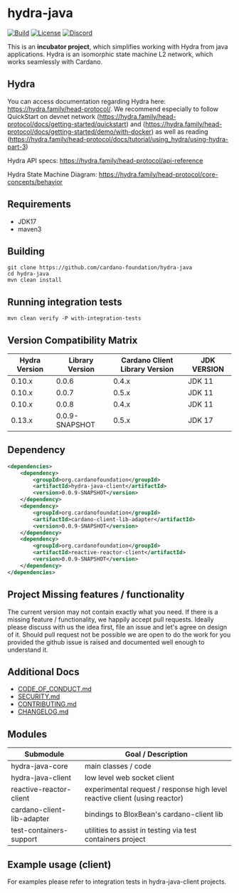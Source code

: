 # hydra-java

[![Build](https://github.com/cardano-foundation/hydra-java/actions/workflows/maven-build.yml/badge.svg)](https://github.com/cardano-foundation/hydra-java/actions/workflows/maven-build.yml)
[![License](https://img.shields.io:/github/license/cardano-foundation/hydra-java?label=license)](https://github.com/cardano-foundation/hydra-java/blob/master/LICENSE)
[![Discord](https://img.shields.io/discord/1022471509173882950)](https://discord.gg/4WVNHgQ7bP)

This is an **incubator project**, which simplifies working with Hydra from java applications. Hydra is an isomorphic state machine L2 network, which works seamlessly with Cardano.

## Hydra
You can access documentation regarding Hydra here: https://hydra.family/head-protocol/. We recommend especially to follow QuickStart on devnet network (https://hydra.family/head-protocol/docs/getting-started/quickstart) and (https://hydra.family/head-protocol/docs/getting-started/demo/with-docker) as well as reading (https://hydra.family/head-protocol/docs/tutorial/using_hydra/using-hydra-part-3)

Hydra API specs: https://hydra.family/head-protocol/api-reference

Hydra State Machine Diagram: https://hydra.family/head-protocol/core-concepts/behavior

## Requirements
- JDK17
- maven3

## Building
```
git clone https://github.com/cardano-foundation/hydra-java
cd hydra-java
mvn clean install
```

## Running integration tests
```shell
mvn clean verify -P with-integration-tests
```

## Version Compatibility Matrix

| Hydra Version | Library Version | Cardano Client Library Version | JDK VERSION |
|---------------|-----------------|--------------------------------|-------------|
| 0.10.x        | 0.0.6           | 0.4.x                          | JDK 11      |
| 0.10.x        | 0.0.7           | 0.5.x                          | JDK 11      |
| 0.10.x        | 0.0.8           | 0.4.x                          | JDK 11      |
| 0.13.x        | 0.0.9-SNAPSHOT  | 0.5.x                          | JDK 17      |

## Dependency
```xml
<dependencies>
    <dependency>
        <groupId>org.cardanofoundation</groupId>
        <artifactId>hydra-java-client</artifactId>
        <version>0.0.9-SNAPSHOT</version>
    </dependency>
    <dependency>
        <groupId>org.cardanofoundation</groupId>
        <artifactId>cardano-client-lib-adapter</artifactId>
        <version>0.0.9-SNAPSHOT</version>
    </dependency>
    <dependency>
        <groupId>org.cardanofoundation</groupId>
        <artifactId>reactive-reactor-client</artifactId>
        <version>0.0.9-SNAPSHOT</version>
    </dependency>
</dependencies>
```

## Project Missing features / functionality
The current version may not contain exactly what you need. If there is a missing feature / functionality, we happily accept pull requests. Ideally please discuss with us the idea first, file an issue and let's agree on design of it. Should pull request not be possible we are open to do the work for you provided the github issue is raised and documented well enough to understand it. 

## Additional Docs
- [CODE_OF_CONDUCT.md](CODE_OF_CONDUCT.md)
- [SECURITY.md](SECURITY.md)
- [CONTRIBUTING.md](CONTRIBUTING.md)
- [CHANGELOG.md](CHANGELOG.md)

## Modules

| Submodule                  | Goal / Description                                                         |
|----------------------------|----------------------------------------------------------------------------|
| hydra-java-core            | main classes  / code                                                       |
| hydra-java-client          | low level web socket client                                                |
| reactive-reactor-client    | experimental request / response high level reactive client (using reactor) |
| cardano-client-lib-adapter | bindings to BloxBean's cardano-client lib                                  |
| test-containers-support    | utilities to assist in testing via test containers project                 |

## Example usage (client)

For examples please refer to integration tests in hydra-java-client projects.
